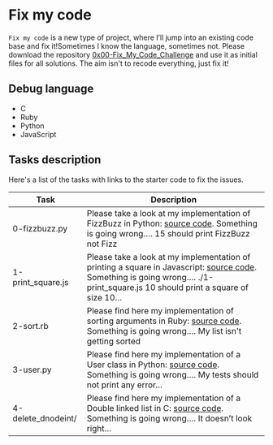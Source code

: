 # Fix my code

`Fix my code` is a new type of project, where I’ll jump into an existing code base and fix it!Sometimes I know the language, sometimes not.
Please download the repository [0x00-Fix_My_Code_Challenge](https://github.com/holbertonschool/0x00-Fix_My_Code_Challenge) and use it as initial files for all solutions. The aim isn't to recode everything, just fix it!

## Debug language

* C
* Ruby
* Python
* JavaScript

## Tasks description

Here's a list of the tasks with links to the starter code to fix the issues.

| Task | Description |
| ---- | ----------- |
| 0-fizzbuzz.py | Please take a look at my implementation of FizzBuzz in Python: [source code](https://github.com/holbertonschool/0x00-Fix_My_Code_Challenge/blob/master/0-fizzbuzz.py). Something is going wrong…. 15 should print FizzBuzz not Fizz |
| 1-print_square.js  | Please take a look at my implementation of printing a square in Javascript: [source code](https://github.com/holbertonschool/0x00-Fix_My_Code_Challenge/blob/master/1-print_square.js). Something is going wrong…. ./1-print_square.js 10 should print a square of size 10… |
| 2-sort.rb |Please find here my implementation of sorting arguments in Ruby: [source code](https://github.com/holbertonschool/0x00-Fix_My_Code_Challenge/blob/master/2-sort.rb). Something is going wrong…. My list isn't getting sorted |
| 3-user.py |Please find here my implementation of a User class in Python: [source code](https://github.com/holbertonschool/0x00-Fix_My_Code_Challenge/blob/master/3-user.py). Something is going wrong…. My tests should not print any error… |
| 4-delete_dnodeint/ | Please find here my implementation of a Double linked list in C: [source code](https://github.com/holbertonschool/0x00-Fix_My_Code_Challenge/tree/master/4-delete_dnodeint). Something is going wrong…. It doesn’t look right… |
